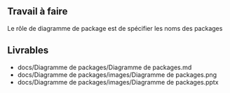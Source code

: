 ## Travail à faire

Le rôle de diagramme de package est de spécifier les noms des packages

## Livrables

- docs/Diagramme de packages/Diagramme de packages.md
- docs/Diagramme de packages/images/Diagramme de packages.png
- docs/Diagramme de packages/images/Diagramme de packages.pptx
